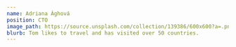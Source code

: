```yaml
---
name: Adriana Ághová
position: CTO
image_path: https://source.unsplash.com/collection/139386/600x600?a=.png
blurb: Tom likes to travel and has visited over 50 countries.
---
```

